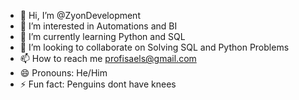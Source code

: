 - 👋 Hi, I’m @ZyonDevelopment
- 👀 I’m interested in Automations and BI
- 🌱 I’m currently learning Python and SQL
- 💞️ I’m looking to collaborate on Solving SQL and Python Problems
- 📫 How to reach me profisaels@gmail.com
- 😄 Pronouns: He/Him
- ⚡ Fun fact: Penguins dont have knees

<!---
ZyonDevelopment/ZyonDevelopment is a ✨ special ✨ repository because its `README.md` (this file) appears on your GitHub profile.
You can click the Preview link to take a look at your changes.
--->
